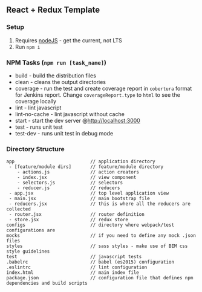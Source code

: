 ## React + Redux Template

### Setup
 1. Requires [nodeJS](https://nodejs.org/en/) - get the current, not LTS
 2. Run `npm i`

### NPM Tasks (`npm run [task_name]`)
 - build - build the distribution files
 - clean - cleans the output directories
 - coverage - run the test and create coverage report in `cobertura` format for Jenkins report. Change `coverageReport.type` to `html` to see the coverage locally
 - lint - lint javascript
 - lint-no-cache - lint javascript without cache
 - start - start the dev server @[http://localhost:3000](http://localhost:3000)
 - test - runs unit test
 - test-dev - runs unit test in debug mode

### Directory Structure

```
app                            // application directory
 - [feature/module dirs]       // feature/module directory
    - actions.js               // action creators
    - index.jsx                // view component
    - selectors.js             // selectors
    - reducer.js               // reducers
 - app.jsx                     // top level application view
 - main.jsx                    // main bootstrap file
 - reducers.jsx                // this is where all the reducers are collected
 - router.jsx                  // router definition
 - store.jsx                   // redux store
configs                        // directory where webpack/test configurations are
mocks                          // if you need to define any mock .json files
styles                         // sass styles - make use of BEM css style guidelines
test                           // javascript tests
.babelrc                       // babel (es2015) configuration
.eslintrc                      // lint configuration
index.html                     // main index file
package.json                   // configuration file that defines npm dependencies and build scripts
```
